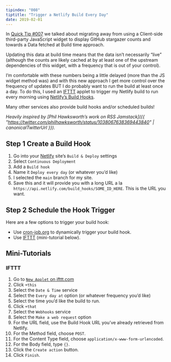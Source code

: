 ```yaml
---
tipindex: "008"
tiptitle: "Trigger a Netlify Build Every Day"
date: 2019-02-01
---
```


In [Quick Tip #007](/docs/quicktips/eliminate-js/) we talked about migrating away from using a Client-side third-party JavaScript widget to display GitHub stargazer counts and towards a Data fetched at Build time approach.

Updating this data at build time means that the data isn’t necessarily “live” (although the counts are likely cached at by at least one of the upstream dependencies of this widget, with a frequency that is out of your control).

I’m comfortable with these numbers being a little delayed (more than the JS widget method was) and with this new approach I get more control over the frequency of updates BUT I do probably want to run the build at least once a day. To do this, I used an [IFTTT](https://ifttt.com/) applet to trigger my Netlify build to run every morning using [Netlify’s Build Hooks](https://docs.netlify.com/configure-builds/build-hooks/).

Many other services also provide build hooks and/or scheduled builds!

_Heavily inspired by [Phil Hawksworth’s work on RSS Jamstack]({{ "https://twitter.com/philhawksworth/status/1038067638369443840" | canonicalTwitterUrl }})._

## <span class="numberflag"><span class="sr-only">Step</span> 1</span> Create a Build Hook

1. Go into your [Netlify](https://app.netlify.com/) site’s `Build & Deploy` settings
2. Select `Continuous Deployment`
3. Add a `Build hook`
4. Name it `Deploy every day` (or whatever you’d like)
5. I selected the `main` branch for my site.
6. Save this and it will provide you with a long URL a la `https://api.netlify.com/build_hooks/SOME_ID_HERE`. This is the URL you want.

## <span class="numberflag"><span class="sr-only">Step</span> 2</span> Schedule the Hook Trigger

Here are a few options to trigger your build hook:

* Use [cron-job.org](https://cron-job.org/) to dynamically trigger your build hook.
* Use [IFTTT](https://ifttt.com/) (mini-tutorial below).

## Mini-Tutorials

### IFTTT

1. Go to [`New Applet` on ifttt.com](https://ifttt.com/create)
2. Click `+this`
3. Select the `Date & Time` service
4. Select the `Every day at` option (or whatever frequency you’d like)
5. Select the time you’d like the build to run.
6. Click `+that`
7. Select the `Webhooks` service
8. Select the `Make a web request` option
9. For the URL field, use the Build Hook URL you’ve already retrieved from Netlify.
10. For the Method field, choose `POST`.
11. For the Content Type field, choose `application/x-www-form-urlencoded`.
12. For the Body field, type `{}`.
13. Click the `Create action` button.
14. Click `Finish`.
